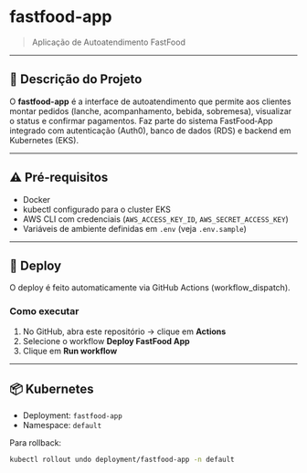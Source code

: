 # fastfood-app

> Aplicação de Autoatendimento FastFood

---

## 📄 Descrição do Projeto

O **fastfood-app** é a interface de autoatendimento que permite aos clientes montar pedidos (lanche, acompanhamento, bebida, sobremesa), visualizar o status e confirmar pagamentos. Faz parte do sistema FastFood‑App integrado com autenticação (Auth0), banco de dados (RDS) e backend em Kubernetes (EKS).

---

## ⚠️ Pré‑requisitos

- Docker  
- kubectl configurado para o cluster EKS  
- AWS CLI com credenciais (`AWS_ACCESS_KEY_ID`, `AWS_SECRET_ACCESS_KEY`)  
- Variáveis de ambiente definidas em `.env` (veja `.env.sample`)

---

## 🚀 Deploy

O deploy é feito automaticamente via GitHub Actions (workflow_dispatch).

### Como executar

1. No GitHub, abra este repositório → clique em **Actions**  
2. Selecione o workflow **Deploy FastFood App**  
3. Clique em **Run workflow**

---

## 📦 Kubernetes

- Deployment: `fastfood-app`  
- Namespace: `default`  

Para rollback:  
```bash
kubectl rollout undo deployment/fastfood-app -n default
